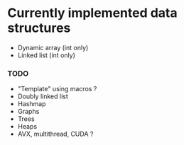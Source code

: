 # Currently implemented data structures
- Dynamic array (int only)
- Linked list (int only)

### TODO
- "Template" using macros ?
- Doubly linked list
- Hashmap
- Graphs
- Trees
- Heaps
- AVX, multithread, CUDA ?
